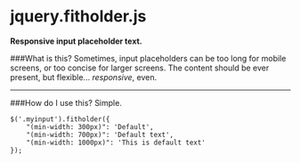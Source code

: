 jquery.fitholder.js
===================

**Responsive input placeholder text.**

###What is this?
Sometimes, input placeholders can be too long for mobile screens, or too concise for larger screens. The content should be ever present, but flexible... *responsive*, even.

***

###How do I use this?
Simple.

    $('.myinput').fitholder({
        "(min-width: 300px)": 'Default',
        "(min-width: 700px)": 'Default text',
        "(min-width: 1000px)": 'This is default text'
    });
